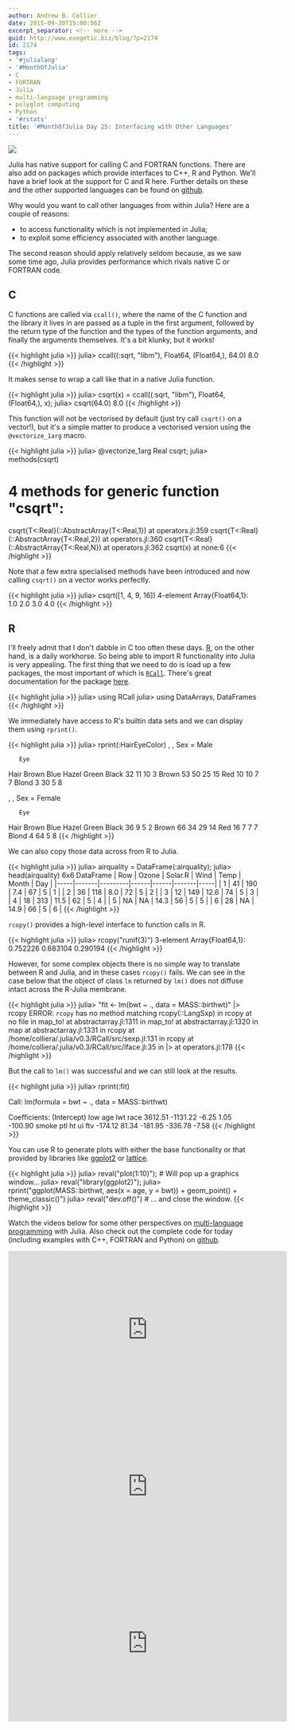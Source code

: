 ```yaml
---
author: Andrew B. Collier
date: 2015-09-30T15:00:56Z
excerpt_separator: <!-- more -->
guid: http://www.exegetic.biz/blog/?p=2174
id: 2174
tags:
- '#julialang'
- '#MonthOfJulia'
- C
- FORTRAN
- Julia
- multi-language programming
- polyglot computing
- Python
- '#rstats'
title: '#MonthOfJulia Day 25: Interfacing with Other Languages'
---
```


<!--more-->

<img src="/img/2015/09/Julia-Logo-Other-Languages.png" >

Julia has native support for calling C and FORTRAN functions. There are also add on packages which provide interfaces to C++, R and Python. We'll have a brief look at the support for C and R here. Further details on these and the other supported languages can be found on [github](https://github.com/DataWookie/MonthOfJulia).

Why would you want to call other languages from within Julia? Here are a couple of reasons:

* to access functionality which is not implemented in Julia; 
* to exploit some efficiency associated with another language.

The second reason should apply relatively seldom because, as we saw some time ago, Julia provides performance which rivals native C or FORTRAN code.

## C

C functions are called via `ccall()`, where the name of the C function and the library it lives in are passed as a tuple in the first argument, followed by the return type of the function and the types of the function arguments, and finally the arguments themselves. It's a bit klunky, but it works!

{{< highlight julia >}}
julia> ccall((:sqrt, "libm"), Float64, (Float64,), 64.0)
8.0
{{< /highlight >}}

It makes sense to wrap a call like that in a native Julia function.

{{< highlight julia >}}
julia> csqrt(x) = ccall((:sqrt, "libm"), Float64, (Float64,), x);
julia> csqrt(64.0)
8.0
{{< /highlight >}}

This function will not be vectorised by default (just try call `csqrt()` on a vector!), but it's a simple matter to produce a vectorised version using the `@vectorize_1arg` macro.

{{< highlight julia >}}
julia> @vectorize_1arg Real csqrt;
julia> methods(csqrt)
# 4 methods for generic function "csqrt":
csqrt{T<:Real}(::AbstractArray{T<:Real,1}) at operators.jl:359
csqrt{T<:Real}(::AbstractArray{T<:Real,2}) at operators.jl:360
csqrt{T<:Real}(::AbstractArray{T<:Real,N}) at operators.jl:362
csqrt(x) at none:6
{{< /highlight >}}

Note that a few extra specialised methods have been introduced and now calling `csqrt()` on a vector works perfectly.

{{< highlight julia >}}
julia> csqrt([1, 4, 9, 16])
4-element Array{Float64,1}:
 1.0
 2.0
 3.0
 4.0
{{< /highlight >}}

## R

I'll freely admit that I don't dabble in C too often these days. [R](https://cran.r-project.org/), on the other hand, is a daily workhorse. So being able to import R functionality into Julia is very appealing. The first thing that we need to do is load up a few packages, the most important of which is [`RCall`](https://github.com/JuliaStats/RCall.jl). There's great documentation for the package [here](https://github.com/JuliaStats/RCall.jl).

{{< highlight julia >}}
julia> using RCall
julia> using DataArrays, DataFrames
{{< /highlight >}}

We immediately have access to R's builtin data sets and we can display them using `rprint()`.

{{< highlight julia >}}
julia> rprint(:HairEyeColor)
, , Sex = Male

       Eye
Hair    Brown Blue Hazel Green
  Black    32   11    10     3
  Brown    53   50    25    15
  Red      10   10     7     7
  Blond     3   30     5     8

, , Sex = Female

       Eye
Hair    Brown Blue Hazel Green
  Black    36    9     5     2
  Brown    66   34    29    14
  Red      16    7     7     7
  Blond     4   64     5     8
{{< /highlight >}}

We can also copy those data across from R to Julia.

{{< highlight julia >}}
julia> airquality = DataFrame(:airquality);
julia> head(airquality)
6x6 DataFrame
| Row | Ozone | Solar.R | Wind | Temp | Month | Day |
|-----|-------|---------|------|------|-------|-----|
| 1   | 41    | 190     | 7.4  | 67   | 5     | 1   |
| 2   | 36    | 118     | 8.0  | 72   | 5     | 2   |
| 3   | 12    | 149     | 12.6 | 74   | 5     | 3   |
| 4   | 18    | 313     | 11.5 | 62   | 5     | 4   |
| 5   | NA    | NA      | 14.3 | 56   | 5     | 5   |
| 6   | 28    | NA      | 14.9 | 66   | 5     | 6   |
{{< /highlight >}}

`rcopy()` provides a high-level interface to function calls in R.

{{< highlight julia >}}
julia> rcopy("runif(3)")
3-element Array{Float64,1}:
 0.752226
 0.683104
 0.290194
{{< /highlight >}}

However, for some complex objects there is no simple way to translate between R and Julia, and in these cases `rcopy()` fails. We can see in the case below that the object of class `lm` returned by `lm()` does not diffuse intact across the R-Julia membrane.

{{< highlight julia >}}
julia> "fit <- lm(bwt ~ ., data = MASS::birthwt)" |> rcopy
ERROR: `rcopy` has no method matching rcopy(::LangSxp)
 in rcopy at no file
 in map_to! at abstractarray.jl:1311
 in map_to! at abstractarray.jl:1320
 in map at abstractarray.jl:1331
 in rcopy at /home/colliera/.julia/v0.3/RCall/src/sexp.jl:131
 in rcopy at /home/colliera/.julia/v0.3/RCall/src/iface.jl:35
 in |> at operators.jl:178
{{< /highlight >}}

But the call to `lm()` was successful and we can still look at the results.

{{< highlight julia >}}
julia> rprint(:fit)

Call:
lm(formula = bwt ~ ., data = MASS::birthwt)

Coefficients:
(Intercept)          low          age        lwt         race
    3612.51     -1131.22        -6.25       1.05      -100.90
      smoke          ptl           ht         ui          ftv
    -174.12        81.34      -181.95    -336.78        -7.58
{{< /highlight >}}

You can use R to generate plots with either the base functionality or that provided by libraries like [ggplot2](http://ggplot2.org/) or [lattice](http://lattice.r-forge.r-project.org/).

{{< highlight julia >}}
julia> reval("plot(1:10)");             # Will pop up a graphics window...
julia> reval("library(ggplot2)");
julia> rprint("ggplot(MASS::birthwt, aes(x = age, y = bwt)) + geom_point() + theme_classic()")
julia> reval("dev.off()")               # ... and close the window.
{{< /highlight >}}

Watch the videos below for some other perspectives on [multi-language programming](https://en.wikipedia.org/wiki/Polyglot_(computing)) with Julia. Also check out the complete code for today (including examples with C++, FORTRAN and Python) on [github](https://github.com/DataWookie/MonthOfJulia).

<iframe width="560" height="315" src="https://www.youtube.com/embed/bYaQ70DEXQM" frameborder="0" allowfullscreen></iframe>

<iframe width="560" height="315" src="https://www.youtube.com/embed/AyeArSTzas8" frameborder="0" allowfullscreen></iframe>

<iframe width="560" height="315" src="https://www.youtube.com/embed/OB8BclL_Tmo" frameborder="0" allowfullscreen></iframe>